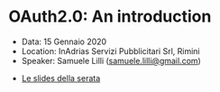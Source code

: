 # OAuth2.0: An introduction
- Data: 15 Gennaio 2020
- Location: InAdrias Servizi Pubblicitari Srl, Rimini
- Speaker: Samuele Lilli (samuele.lilli@gmail.com)

* [Le slides della serata](https://speakerdeck.com/doncallisto/oauth2)

